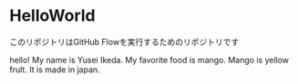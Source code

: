 # HelloWorld
このリポジトリはGitHub Flowを実行するためのリポジトリです

hello! 
My name is Yusei Ikeda.
My favorite food is mango.
Mango is yellow frult.
It is made in japan.
